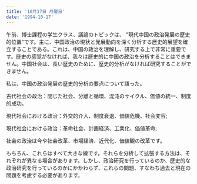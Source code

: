 ```yaml
---
title: '10月17日 月曜日'
date: '1994-10-17'
---
```


午前、博士課程の学生クラス、議論のトピックは、 "現代中国の政治発展の歴史的位置"です。主に、中国政治の現状と発展動向を深く分析する歴史的展望を確立することである。これは、中国の政治を理解し、研究する上で非常に重要です。歴史の感覚がなければ、我々は歴史的に中国の政治を分析することはできません。中国社会は、長い歴史のために、歴史的分析がなければ研究することができません。

私は、中国の政治発展の歴史的分析の要点について語った。

古代社会の政治：閉じた社会、分離と循環、混沌のサイクル、価値の統一、制度的成功。

現代社会における政治：外交的介入、制度衰退、価値危機、社会変容;

現代社会における政治：革命社会、計画経済、工業化、価値革命;

社会の政治は今や社会改革、市場経済、近代化、価値観の改革です。

もちろん、これらはすべて大きな線です。それらを分析して拡張する方法は、それぞれが異なる場合があります。しかし、政治研究を行っているのか、歴史的な政治研究を行っているのかにかかわらず、これらの問題、すなわち過去と現在の問題を考慮する必要があります。

